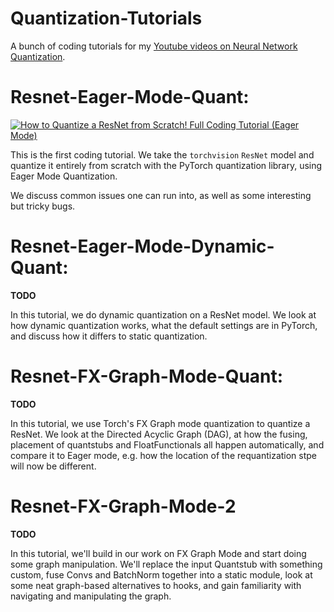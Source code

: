 # Quantization-Tutorials
A bunch of coding tutorials for my [Youtube videos on Neural Network Quantization](https://www.youtube.com/@NeuralNetworkQuantization).

# Resnet-Eager-Mode-Quant:

[![How to Quantize a ResNet from Scratch! Full Coding Tutorial (Eager Mode)](https://ytcards.demolab.com/?id=jNZ1rkIfwsM&title=How+to+Quantize+a+ResNet+from+Scratch%21+Full+Coding+Tutorial+%28Eager+Mode%29%0D%0A&lang=en&timestamp=1706473016&background_color=%230d1117&title_color=%23ffffff&stats_color=%23dedede&max_title_lines=1&width=250&border_radius=5 "How to Quantize a ResNet from Scratch! Full Coding Tutorial (Eager Mode)")](https://www.youtube.com/watch?v=jNZ1rkIfwsM)

This is the first coding tutorial. We take the `torchvision` `ResNet` model and quantize it entirely from scratch with the PyTorch quantization library, using Eager Mode Quantization.

We discuss common issues one can run into, as well as some interesting but tricky bugs.

# Resnet-Eager-Mode-Dynamic-Quant:

**TODO**

In this tutorial, we do dynamic quantization on a ResNet model. We look at how dynamic quantization works, what the default settings are in PyTorch, and discuss how it differs to static quantization.

# Resnet-FX-Graph-Mode-Quant:

**TODO** 

In this tutorial, we use Torch's FX Graph mode quantization to quantize a ResNet. We look at the Directed Acyclic Graph (DAG), at how the fusing, placement of quantstubs and FloatFunctionals all happen automatically, and compare it to Eager mode, e.g. how the location of the requantization stpe will now be different.


# Resnet-FX-Graph-Mode-2

**TODO**

In this tutorial, we'll build in our work on FX Graph Mode and 
start doing some graph manipulation. We'll replace the input Quantstub with something custom,
fuse Convs and BatchNorm together into a static module, look at some neat graph-based alternatives to hooks, and gain familiarity with navigating and manipulating the graph.